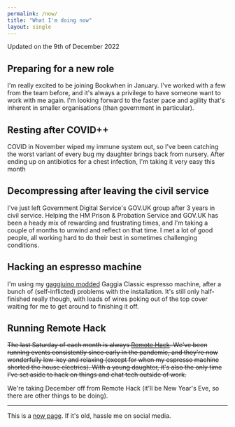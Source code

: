 ```yaml
---
permalink: /now/
title: "What I'm doing now"
layout: single
---
```

Updated on the 9th of December 2022

## Preparing for a new role 

I'm really excited to be joining Bookwhen in January. I've worked with a few from the team before, and it's always a privilege to have someone want to work with me again. I'm looking forward to the faster pace and agility that's inherent in smaller organisations (than government in particular).

## Resting after COVID++ 

COVID in November wiped my immune system out, so I've been catching the worst variant of every bug my daughter brings back from nursery. After ending up on antibiotics for a chest infection, I'm taking it very easy this month

## Decompressing after leaving the civil service

I've just left Government Digital Service's GOV.UK group after 3 years in civil service. Helping the HM Prison & Probation Service and GOV.UK has been a heady mix of rewarding and frustrating times, and I'm taking a couple of months to unwind and reflect on that time. I met a lot of good people, all working hard to do their best in sometimes challenging conditions.

## Hacking an espresso machine

I'm using my [gaggiuino modded](https://gaggiuino.github.io) Gaggia Classic espresso machine, after a bunch of (self-inflicted) problems with the installation. It's still only half-finished really though, with loads of wires poking out of the top cover waiting for me to get around to finishing it off.

## Running Remote Hack

~~The last Saturday of each month is always [Remote Hack](https://remotehack.space). We've been running events consistently since early in the pandemic, and they're now wonderfully low-key and relaxing (except for when my espresso machine shorted the house electrics). With a young daughter, it's also the only time I've set aside to hack on things and chat tech outside of work.~~

We're taking December off from Remote Hack (it'll be New Year's Eve, so there are other things to be doing).

---
This is a [now page](https://nownownow.com). If it's old, hassle me on social media.